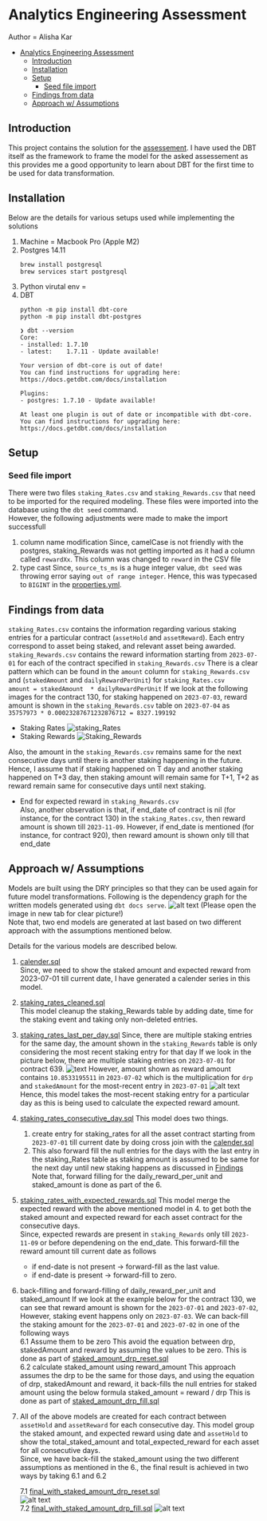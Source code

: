# Analytics Engineering Assessment

Author = Alisha Kar

- [Analytics Engineering Assessment](#analytics-engineering-assessment)
  - [Introduction](#introduction)
  - [Installation](#installation)
  - [Setup](#setup)
    - [Seed file import](#seed-file-import)
  - [Findings from data](#findings-from-data)
  - [Approach w/ Assumptions](#approach-w-assumptions)
## Introduction
This project contains the solution for the [assessement](./assessment_README.md).
I have used the DBT itself as the framework to frame the model for the asked assessement as this provides me a good opportunity to learn about DBT for the first time to be used for data transformation.

## Installation
Below are the details for various setups used while implementing the solutions
1. Machine = Macbook Pro (Apple M2)
2. Postgres 14.11
    ```
    brew install postgresql
    brew services start postgresql
    ```
3. Python virutal env = 
4. DBT  
    ```
    python -m pip install dbt-core
    python -m pip install dbt-postgres
    ```
    ```
    ❯ dbt --version
    Core:
    - installed: 1.7.10
    - latest:    1.7.11 - Update available!

    Your version of dbt-core is out of date!
    You can find instructions for upgrading here:
    https://docs.getdbt.com/docs/installation

    Plugins:
    - postgres: 1.7.10 - Update available!

    At least one plugin is out of date or incompatible with dbt-core.
    You can find instructions for upgrading here:
    https://docs.getdbt.com/docs/installation
    ```

## Setup

### Seed file import
There were two files `staking_Rates.csv` and `staking_Rewards.csv` that need to be imported for the required modeling. These files were imported into the database using the `dbt seed` command.  
However, the following adjustments were made to make the import successfull
1. column name modification
Since, camelCase is not friendly with the postgres, staking_Rewards was not getting imported as it had a column called `rewardXx`. This column was changed to `reward` in the CSV file
2. type cast
Since, `source_ts_ms` is a huge integer value, `dbt seed` was throwing error saying `out of range integer`. Hence, this was typecased to `BIGINT` in the [properties.yml](./seeds/properties.yml).

## Findings from data
`staking_Rates.csv` contains the information regarding various staking entries for a particular contract (`assetHold` and `assetReward`). Each entry correspond to asset being staked, and relevant asset being awarded.  
`staking_Rewards.csv` contains the reward information starting from `2023-07-01` for each of the contract specified in `staking_Rewards.csv` 
There is a clear pattern which can be found in the `amount` column for `staking_Rewards.csv` and (`stakedAmount` and `dailyRewardPerUnit`) for `staking_Rates.csv`  
`amount = stakedAmount  * dailyRewardPerUnit`
If we look at the following images for the contract 130, for staking happened on `2023-07-03`, reward amount is shown in the `staking_Rewards.csv` table on `2023-07-04` as `35757973 * 0.00023287671232876712 = 8327.199192`
* Staking Rates
![staking_Rates](<images/Screenshot 2024-04-01 at 8.46.11 PM.png>)
* Staking Rewards
![Staking_Rewards](<images/Screenshot 2024-04-01 at 8.49.44 PM.png>)

Also, the amount in the `staking_Rewards.csv` remains same for the next consecutive days until there is another staking happening in the future. Hence, I assume that if staking happened on T day and another staking happened on T+3 day, then staking amount will remain same for T+1, T+2 as reward remain same for consecutive days until next staking.

* End for expected reward in `staking_Rewards.csv`  
Also, another observation is that, if end_date of contract is nil (for instance, for the contract 130) in the `staking_Rates.csv`, then reward amount is shown till `2023-11-09`. 
However, if end_date is mentioned (for instance, for contract 920), then reward amount is shown only till that end_date

## Approach w/ Assumptions
Models are built using the DRY principles so that they can be used again for future model transformations. Following is the dependency graph for the written models generated using `dbt docs serve`. 
![alt text](<images/Screenshot 2024-04-01 at 10.28.11 PM.png>)
(Please open the image in new tab for clear picture!)  
Note that, two end models are generated at last based on two different approach with the assumptions mentioned below. 

Details for the various models are described below.

1. [calender.sql](models/calender.sql)  
Since, we need to show the staked amount and expected reward from 2023-07-01 till current date, I have generated a calender series in this model.

2. [staking_rates_cleaned.sql](models/staking_rates_cleaned.sql)  
This model cleanup the staking_Rewards table by adding date, time for the staking event and taking only non-deleted entries.

3. [staking_rates_last_per_day.sql](models/staking_rates_last_per_day.sql)
Since, there are multiple staking entries for the same day, the amount shown in the `staking_Rewards` table is only considering the most recent staking entry for that day
If we look in the picture below, there are multiple staking entries on `2023-07-01` for contract 639.
![text](<images/Screenshot 2024-04-01 at 9.12.25 PM.png>)
However, amount shown as reward amount contains `10.8533195511` in `2023-07-02` which is the multiplication for `drp` and `stakedAmount` for the most-recent entry in `2023-07-01`
![alt text](<images/Screenshot 2024-04-01 at 9.17.47 PM.png>)
Hence, this model takes the most-recent staking entry for a particular day as this is being used to calculate the expected reward amount.

4. [staking_rates_consecutive_day.sql](models/staking_rates_consecutive_day.sql)
This model does two things.
   1. create entry for staking_rates for all the asset contract starting from `2023-07-01` till current date by doing cross join with the [calender.sql](models/calender.sql)
   2. This also forward fill the null entries for the days with the last entry in the staking_Rates table as staking amount is assumed to be same for the next day until new staking happens as discussed in [Findings](#findings-from-data)  
   Note that, forward filling for the daily_reward_per_unit and staked_amount is done as part of the 6.

5. [staking_rates_with_expected_rewards.sql](models/staking_rates_with_expected_rewards.sql)
This model merge the expected reward with the above mentioned model in 4. to get both the staked amount and expected reward for each asset contract for the consecutive days.   
Since, expected rewards are present in `staking_Rewards` only till `2023-11-09` or before dependening on the end_date. This forward-fill the reward amount till current date as follows
    * if end-date is not present -> forward-fill as the last value.
    * if end-date is present -> forward-fill to zero.

6. back-filling and forward-filling of daily_reward_per_unit and staked_amount
If we look at the example below for the contract 130, we can see that  reward amount is shown for the `2023-07-01` and `2023-07-02`, However, staking event happens only on `2023-07-03`. We can back-fill the staking amount for the `2023-07-01` and `2023-07-02` in one of the following ways  
   6.1 Assume them to be zero
   This avoid the equation between drp, stakedAmount and reward by assuming the values to be zero. This is done as part of [staked_amount_drp_reset.sql](models/staked_amount_drp_reset.sql)  
   6.2 calculate staked_amount using reward_amount
   This approach assumes the drp to be the same for those days, and using the equation of drp, stakedAmount and reward, it back-fills the null entries for staked amount using the below formula
   staked_amount = reward / drp
   This is done as part of [staked_amount_drp_fill.sql](models/staked_amount_drp_fill.sql) 
7. All of the above models are created for each contract between `assetHold` and `assetReward` for each consecutive day. This model group the staked amount, and expected reward using date and `assetHold` to show the total_staked_amount and total_expected_reward for each asset for all consecutive days.  
   Since, we have back-fill the staked_amount using the two different assumptions as mentioned in the 6., the final result is achieved in two ways by taking 6.1 and 6.2  

    7.1 [final_with_staked_amount_drp_reset.sql](models/final_with_staked_amount_drp_reset.sql)  
    ![alt text](<images/Screenshot 2024-04-01 at 9.50.00 PM.png>)  
    7.2 [final_with_staked_amount_drp_fill.sql](models/final_with_staked_amount_drp_fill.sql)
    ![alt text](<images/Screenshot 2024-04-01 at 9.49.20 PM.png>)
